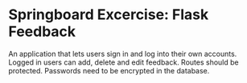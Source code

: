 # Springboard Excercise: Flask Feedback

An application that lets users sign in and log into their own accounts. Logged in users can add, delete and edit feedback. Routes should be protected. Passwords need to be encrypted in the database.
  